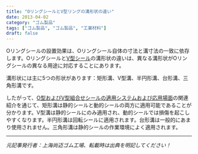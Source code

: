 ```yaml
---
title: "OリングシールとV型リングの溝形状の違い"
date: 2013-04-02
category: "ゴム製品"
tags: ["ゴム製品", "ゴム製品", "工業材料"]
draft: false
---
```


Oリングシールの設置効果は、Oリングシール自体の寸法と溝寸法の一致に依存します。Oリングシールと[V型シール](http://www.smpolymer.com/)の溝形状の違いは、異なる溝形状がOリングシールの異なる用途に対応することにあります。

溝形状には主に5つの形状があります：矩形溝、V型溝、半円形溝、台形溝、三角形溝です。

したがって、[O型およびV型組合せシールの適用システムおよび応用場面](http://www.smpolymer.com/xiangjiaozhipin/162/)の関連紹介を通じて、矩形溝は静的シールと動的シールの両方に適用可能であることが分かります。V型溝は静的シールにのみ適用され、動的シールでは損傷を起こしやすくなります。半円形溝は回転シールに適用されます。台形溝は一般的にあまり使用されません。三角形溝は静的シールの作業環境によく適用されます。

---

*元記事発行者：上海尚迈ゴム工場、転載時は出典を明記してください！*